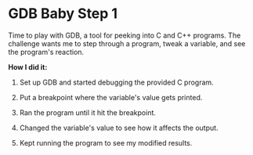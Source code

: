 # GDB Baby Step 1

Time to play with GDB, a tool for peeking into C and C++ programs. The challenge wants me to step through a program, tweak a variable, and see the program's reaction.

**How I did it:**

1. Set up GDB and started debugging the provided C program.

2. Put a breakpoint where the variable's value gets printed.

3. Ran the program until it hit the breakpoint.

4. Changed the variable's value to see how it affects the output.

5. Kept running the program to see my modified results.


